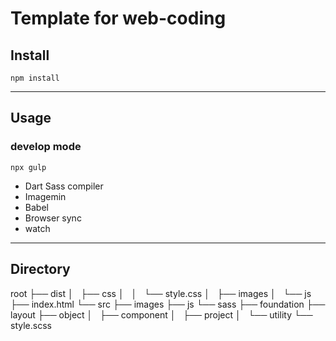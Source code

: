 
# Template for web-coding

## Install
    npm install
___

## Usage
### develop mode
    npx gulp
- Dart Sass compiler
- Imagemin
- Babel
- Browser sync
- watch
___

## Directory
root
├── dist
│   ├── css
│   │   └── style.css
│   ├── images
│   └── js
├── index.html
└── src
    ├── images
    ├── js
    └── sass
        ├── foundation
        ├── layout
        ├── object
        │   ├── component
        │   ├── project
        │   └── utility
        └── style.scss